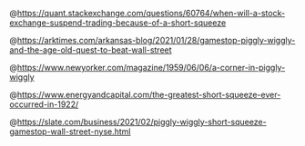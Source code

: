 @https://quant.stackexchange.com/questions/60764/when-will-a-stock-exchange-suspend-trading-because-of-a-short-squeeze 

@https://arktimes.com/arkansas-blog/2021/01/28/gamestop-piggly-wiggly-and-the-age-old-quest-to-beat-wall-street 

@https://www.newyorker.com/magazine/1959/06/06/a-corner-in-piggly-wiggly 

@https://www.energyandcapital.com/the-greatest-short-squeeze-ever-occurred-in-1922/ 

@https://slate.com/business/2021/02/piggly-wiggly-short-squeeze-gamestop-wall-street-nyse.html 
